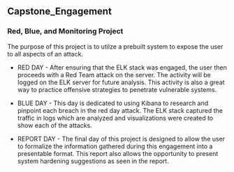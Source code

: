 ## Capstone_Engagement

### Red, Blue, and Monitoring Project

The purpose of this project is to utilze a prebuilt system to expose the user to all aspects of an attack. 
- RED DAY - After ensuring that the ELK stack was engaged, the user then proceeds with a Red Team attack on the server. The activity will be logged on the ELK server for future analysis. This activity is also a great way to practice offensive strategies to penetrate vulnerable systems. 
    
- BLUE DAY - This day is dedicated to using Kibana to research and pinpoint each breach in the red day attack. The ELK stack captured the traffic in logs which are analyzed and visualizations were created to show each of the attacks. 
    
- REPORT DAY - The final day of this project is designed to allow the user to formalize the information gathered during this engagement into a presentable format. This report also allows the opportunity to present system hardening suggestions as seen in the report. 